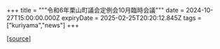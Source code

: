 +++
title = """令和6年栗山町議会定例会10月臨時会議"""
date = 2024-10-27T15:00:00.000Z
expiryDate = 2025-02-25T20:20:12.845Z
tags = ["kuriyama","news"]
+++


[[source]](https://www.town.kuriyama.hokkaido.jp/site/gikai/29279.html)
